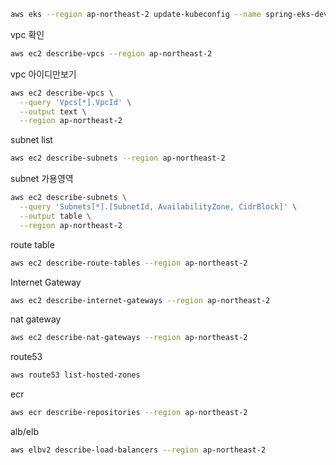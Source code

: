 ```bash
aws eks --region ap-northeast-2 update-kubeconfig --name spring-eks-dev
```


vpc 확인
```bash 
aws ec2 describe-vpcs --region ap-northeast-2
```

vpc 아이디만보기
```bash
aws ec2 describe-vpcs \
  --query 'Vpcs[*].VpcId' \
  --output text \
  --region ap-northeast-2
```

subnet list
```bash
aws ec2 describe-subnets --region ap-northeast-2
```

subnet 가용영역
```bash
aws ec2 describe-subnets \
  --query 'Subnets[*].[SubnetId, AvailabilityZone, CidrBlock]' \
  --output table \
  --region ap-northeast-2
```

route table
```bash
aws ec2 describe-route-tables --region ap-northeast-2
```

Internet Gateway
```bash
aws ec2 describe-internet-gateways --region ap-northeast-2
```
nat gateway
```bash
aws ec2 describe-nat-gateways --region ap-northeast-2
```
route53
```bash
aws route53 list-hosted-zones
```
ecr
```bash
aws ecr describe-repositories --region ap-northeast-2
```

alb/elb
```bash
aws elbv2 describe-load-balancers --region ap-northeast-2
```
